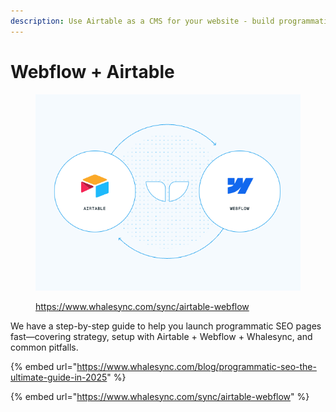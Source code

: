```yaml
---
description: Use Airtable as a CMS for your website - build programmatic SEO pages & more.
---
```


# Webflow + Airtable

<figure><img src="../.gitbook/assets/airtable + webflow.png" alt="" width="449"><figcaption><p><a href="https://www.whalesync.com/sync/airtable-webflow">https://www.whalesync.com/sync/airtable-webflow</a></p></figcaption></figure>

We have a step-by-step guide to help you launch programmatic SEO pages fast—covering strategy, setup with Airtable + Webflow + Whalesync, and common pitfalls.

{% embed url="https://www.whalesync.com/blog/programmatic-seo-the-ultimate-guide-in-2025" %}

{% embed url="https://www.whalesync.com/sync/airtable-webflow" %}
